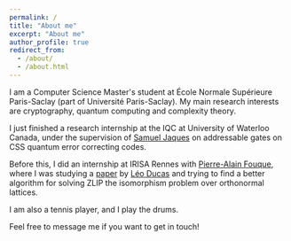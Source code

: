 ```yaml
---
permalink: /
title: "About me"
excerpt: "About me"
author_profile: true
redirect_from: 
  - /about/
  - /about.html
---
```


I am a Computer Science Master's student at École Normale Supérieure Paris-Saclay (part of Université Paris-Saclay). My main research interests are cryptography, quantum computing and complexity theory. 

I just finished a research internship at the IQC at University of Waterloo Canada, under the supervision of [Samuel Jaques](https://sam-jaques.appspot.com/) on addressable gates on CSS quantum error correcting codes.

Before this, I did an internship at IRISA Rennes with [Pierre-Alain Fouque](https://www.di.ens.fr/~fouque/), where I was studying a [paper](https://jerome-guyot.github.io/files/ducas_paper.pdf) by [Léo Ducas](https://homepages.cwi.nl/~ducas/) and trying to find a better algorithm for solving ZLIP the isomorphism problem over orthonormal lattices.

I am also a tennis player, and I play the drums. 

Feel free to message me if you want to get in touch!
